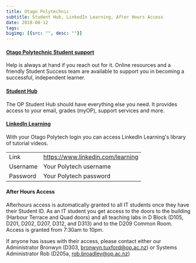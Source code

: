 ```yaml
---
title: Otago Polytechnic
subtitle: Student Hub, LinkedIn Learning, After Hours Access
date: 2018-08-12
tags: 
bigimg: [{src: "", desc: ""}]
---
```

<a href="https://studentservices.op.ac.nz/learning-support/" id="opLink"><h4>Otago Polytechnic Student support</h4></a>
Help is always at hand if you reach out for it. Online resources and a friendly Student Success team are available to support you in becoming a successful, independent learner.

<a href="http://www.op.ac.nz/students/student-hub/" id="opLink"><h4>Student Hub</h4></a>
The OP Student Hub should have everything else you need. It provides access to your email, grades (myOP), support services and more.



<a href="http://www.op.ac.nz/students/student-hub/" id="opLink"><h4>LinkedIn Learning</h4></a>
With your Otago Polytech login you can access LinkedIn Learning's library of tutorial videos.
<table>
	<tr>
		<td>Link
		</td>
		<td><a href="https://www.linkedin.com/learning" id="opLink">https://www.linkedin.com/learning</a>
		</td>
	</tr>
	<tr>
		<td>Username
		</td>
		<td>Your Polytech username
		</td>
	</tr>
	<tr>
		<td>Password
		</td>
		<td>Your Polytech password
		</td>
	</tr>
</table>

<h4>After Hours Access</h4>
Afterhours access is automatically granted to all IT students once they have their Student ID. As an IT student you get access to the doors to the building (Harbour Terrace and Quad doors) and all teaching labs in D Block (D105, D201, D202, D207, D312, and D313) and to the D209 Common Room. Access is granted from 7:30am to 10pm.

If anyone has issues with their access, please contact either our Administrator Bronwyn (D303, <a href="mailto:bronwyn.tuxford@op.ac.nz">bronwyn.tuxford@op.ac.nz</a>) or Systems Administrator Rob (D205a, <a href="mailto:rob.broadley@op.ac.nz">rob.broadley@op.ac.nz</a>)
